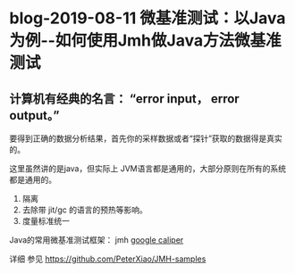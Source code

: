 # blog-2019-08-11  微基准测试：以Java为例--如何使用Jmh做Java方法微基准测试

##  计算机有经典的名言： “error input， error output。”
 
 要得到正确的数据分析结果，首先你的采样数据或者“探针”获取的数据得是真实的。
 
 这里虽然讲的是java，但实际上 JVM语言都是通用的，大部分原则在所有的系统都是通用的。
 
 1. 隔离
 2. 去除带 jit/gc 的语言的预热等影响。
 3. 度量标准统一
 
 
 Java的常用微基准测试框架： jmh  [google caliper](https://github.com/google/caliper)
 
 详细 参见 https://github.com/PeterXiao/JMH-samples